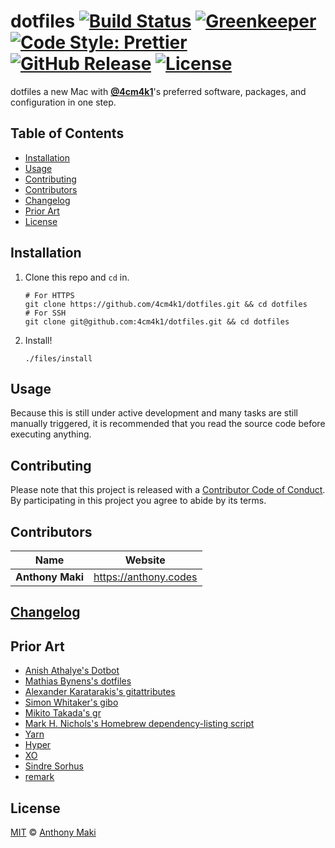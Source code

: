# dotfiles [![Build Status](https://img.shields.io/travis/4cm4k1/dotfiles/master.svg?style=flat-square)](https://travis-ci.org/4cm4k1/dotfiles) [![Greenkeeper](https://img.shields.io/badge/greenkeeper-enabled-brightgreen.svg?style=flat-square)](https://greenkeeper.io/) [![Code Style: Prettier](https://img.shields.io/badge/code_style-prettier-ff69b4.svg?style=flat-square)](https://github.com/prettier/prettier) [![GitHub Release](https://img.shields.io/github/release/4cm4k1/dotfiles.svg?style=flat-square)](https://github.com/4cm4k1/dotfiles/releases) [![License](https://img.shields.io/github/license/4cm4k1/dotfiles.svg?style=flat-square)](license)

dotfiles a new Mac with [**@4cm4k1**](https://github.com/4cm4k1)'s preferred software, packages, and configuration in one step.

## Table of Contents

- [Installation](#installation)
- [Usage](#usage)
- [Contributing](#contributing)
- [Contributors](#contributors)
- [Changelog](#changelog)
- [Prior Art](#prior-art)
- [License](#license)

## Installation

1.  Clone this repo and `cd` in.

    ```shell
    # For HTTPS
    git clone https://github.com/4cm4k1/dotfiles.git && cd dotfiles
    # For SSH
    git clone git@github.com:4cm4k1/dotfiles.git && cd dotfiles
    ```

2.  Install!

    ```shell
    ./files/install
    ```

## Usage

Because this is still under active development and many tasks are still manually triggered, it is recommended that you read the source code before executing anything.

## Contributing

Please note that this project is released with a [Contributor Code of Conduct](code-of-conduct.md). By participating in this project you agree to abide by its terms.

## Contributors

| Name             | Website                 |
| ---------------- | ----------------------- |
| **Anthony Maki** | <https://anthony.codes> |

## [Changelog](changelog.md)

## Prior Art

- [Anish Athalye's Dotbot](https://github.com/anishathalye/dotbot)
- [Mathias Bynens's dotfiles](https://github.com/mathiasbynens/dotfiles)
- [Alexander Karatarakis's gitattributes](https://github.com/alexkaratarakis/gitattributes)
- [Simon Whitaker's gibo](https://github.com/simonwhitaker/gibo)
- [Mikito Takada's gr](https://github.com/mixu/gr)
- [Mark H. Nichols's Homebrew dependency-listing script](https://zanshin.net/2014/02/03/how-to-list-brew-dependencies/)
- [Yarn](https://yarnpkg.com)
- [Hyper](https://hyper.is)
- [XO](https://github.com/sindresorhus/xo)
- [Sindre Sorhus](https://github.com/sindresorhus)
- [remark](https://github.com/wooorm/remark)

## License

[MIT](license) © [Anthony Maki](https://anthony.codes)
